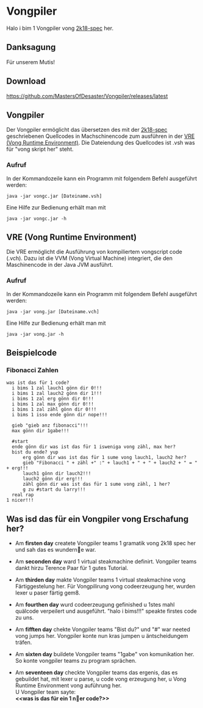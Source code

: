 # Vongpiler

Halo i bim 1 Vongpiler vong [2k18-spec](https://github.com/MastersOfDesaster/2k18-spec) her.

## Danksagung

Für unserem Mutis!

## Download

https://github.com/MastersOfDesaster/Vongpiler/releases/latest

## Vongpiler

Der Vongpiler ermöglicht das übersetzen des mit der [2k18-spec](https://github.com/MastersOfDesaster/2k18-spec) geschriebenen Quellcodes in Machschinencode zum ausführen in der [VRE (Vong Runtime Environment)](#vre).
Die Dateiendung des Quellcodes ist .vsh was für "vong skript her" steht.

### Aufruf

In der Kommandozeile kann ein Programm mit folgendem Befehl ausgeführt werden:

 ```shell
 java -jar vongc.jar [Dateiname.vsh]
 ```
 
 Eine Hilfe zur Bedienung erhält man mit 
 
 ```shell
 java -jar vongc.jar -h
 ``` 

<a name="vre"/>

## VRE (Vong Runtime Environment)

Die VRE ermöglicht die Ausführung von kompiliertem vongscript code (.vch).
Dazu ist die VVM (Vong Virtual Machine) integriert, die den Maschinencode in der Java JVM ausführt.

### Aufruf

In der Kommandozeile kann ein Programm mit folgendem Befehl ausgeführt werden:

```shell
java -jar vong.jar [Dateiname.vch]
```

Eine Hilfe zur Bedienung erhält man mit 

```shell
java -jar vong.jar -h
```

## Beispielcode

### Fibonacci Zahlen

```2k18
was ist das für 1 code?
  i bims 1 zal lauch1 gönn dir 0!!!
  i bims 1 zal lauch2 gönn dir 1!!!
  i bims 1 zal erg gönn dir 0!!!
  i bims 1 zal max gönn dir 0!!!
  i bims 1 zal zähl gönn dir 0!!!
  i bims 1 isso ende gönn dir nope!!!

  gieb "gieb anz fibonacci"!!!
  max gönn dir 1gabe!!!

  #start
  ende gönn dir was ist das für 1 isweniga vong zähl, max her?
  bist du ende? yup
      erg gönn dir was ist das für 1 sume vong lauch1, lauch2 her?
      gieb "Fibonacci " + zähl +" :" + lauch1 + " + " + lauch2 + " = " + erg!!!
      lauch1 gönn dir lauch2!!!
      lauch2 gönn dir erg!!!
      zähl gönn dir was ist das für 1 sume vong zähl, 1 her?
      g zu #start du larry!!!
  real rap
1 nicer!!!
```

## Was isd das für ein Vongpiler vong Erschafung her?

* Am **firsten day** createte Vongpiler teams 1 gramatik vong 2k18 spec her und sah das es wundern🍦e war.

* Am **seconden day** ward 1 virtual steakmachine definirt. Vongpiler teams dankt hirzu Terence Paar für 1 gutes Tutorial. 

* Am **thirden day** makte Vongpiler teams 1 virtual steakmachine vong Färtiggestelung her. Für Vongpilirung vong codeerzeugung her, wurden lexer u paser färtig gem8.

* Am **fourthen day**  wurd codeerzeugung gefinished u 1stes mahl quälcode verpeilert und ausgeführt. "halo i bims!!!" speakte firstes code zu uns.

* Am **fifften day** chekte Vongpiler teams "Bist du?" und "#" war neeted vong jumps her. Vongpiler konte nun kras jumpen u äntscheidungem träfen.

* Am **sixten day** buildete Vongpiler teams "1gabe" von komunikation her. So konte vongpiler teams zu program sprächen.

* Am **seventeen day** checkte Vongpiler teams das ergenis, das es gebuildet hat, mit lexer u parse, u code vong erzeugung her, u Vong Runtime Environment vong auführung her.  
   U Vongpiler team sayte:  
   **<<was is das für ein 1 n🍦er code?>>**
